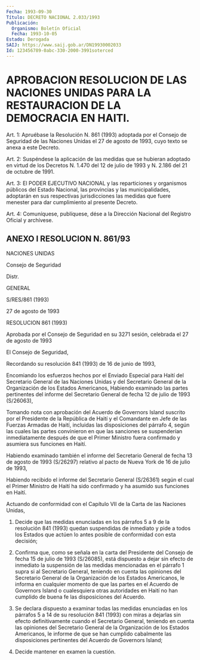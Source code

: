 ```yaml
---
Fecha: 1993-09-30
Título: DECRETO NACIONAL 2.033/1993
Publicación:
  Organismo: Boletín Oficial
  Fecha: 1993-10-05
Estado: Derogada
SAIJ: https://www.saij.gob.ar/DN19930002033
Id: 123456789-0abc-330-2000-3991soterced
---
```

# APROBACION RESOLUCION DE LAS NACIONES UNIDAS PARA LA RESTAURACION DE LA DEMOCRACIA EN HAITI.

<a id="1"></a>
Art.  1: Apruébase la Resolución N. 861 (1993) adoptada por el Consejo de Seguridad  de  las  Naciones  Unidas  el 27 de agosto de 1993, cuyo texto se anexa a este Decreto.

<a id="2"></a>
Art. 2: Suspéndese la aplicación de las medidas que se hubieran adoptado en virtud de los Decretos N. 1.470 del 12 de julio de 1993 y N. 2.186 del 21 de octubre de 1991.

<a id="3"></a>
Art.  3:  El  PODER  EJECUTIVO  NACIONAL y las reparticiones y organismos  públicos  del Estado Nacional,  las  provincias  y  las municipalidades, adoptarán  en  sus  respectivas jurisdicciones las medidas  que  fuere  menester  para  dar cumplimiento  al  presente Decreto.

<a id="4"></a>
Art.  4: Comuníquese, publíquese, dése a la Dirección Nacional del Registro Oficial y archívese.

## ANEXO I RESOLUCION N. 861/93

<a id="1"></a>
NACIONES UNIDAS

Consejo de Seguridad

Distr.

GENERAL

S/RES/861 (1993)

27 de agosto de 1993

RESOLUCION 861 (1993)

Aprobada  por el Consejo de Seguridad en su 3271 sesión, celebrada el 27 de agosto de 1993

El Consejo de Seguridad,

Recordando  su  resolución 841 (1993) de 16 de junio de 1993,

Encomiando los esfuerzos  hechos  por  el  Enviado  Especial  para Haití   del  Secretario  General  de  las  Naciones  Unidas  y  del Secretario  General  de  la Organización de los Estados Americanos, Habiendo  examinado  las  partes    pertinentes  del  informe  del Secretario General de fecha 12 de julio  de  1993  (S/26063),

Tomando  nota  con  aprobación  del  Acuerdo  de  Governors Island suscrito  por  el  Presidente  de  la  República  de  Haití   y  el Comandante  en Jefe de las Fuerzas Armadas de Haití, incluidas  las disposiciones    del   párrafo  4,  según  las  cuales  las  partes convinieron en que las  sanciones  se  suspenderían  inmediatamente después  de que el Primer Ministro fuera confirmado y asumiera  sus funciones en Haití.

Habiendo  examinado  también  el informe del Secretario General de fecha 13 de agosto de 1993 (S/26297)  relativo  al  pacto  de Nueva York de 16 de julio de 1993,

Habiendo  recibido  el  informe  del  Secretario General (S/26361) según el cual el Primer Ministro de Haití  ha  sido confirmado y ha asumido sus funciones en Haití.

Actuando de conformidad con el Capítulo VII de  la  Carta  de  las Naciones Unidas,

1.  Decide  que las medidas enunciadas en los párrafos 5 a 9 de la resolución 841  (1993)  quedan  suspendidas  de  inmediato y pide a todos  los  Estados que actúen lo antes posible de conformidad  con esta decisión;

2. Confirma  que,  como  se  señala en la carta del Presidente del Consejo de fecha 15 de julio de  1993  (S/26085),  está dispuesto a dejar  sin  efecto  de  inmediato  la  suspensión  de  las  medidas mencionadas  en  el  párrafo  1  supra  si  al  Secretario General, teniendo  en  cuenta  las  opiniones del Secretario General  de  la Organización de los Estados  Americanos,  le  informa  en cualquier momento  de  que  las  partes  en el Acuerdo de Governors Island  o cualesquiera otras autoridades en  Haití  no  han cumplido de buena fe las disposiciones del Acuerdo.

3.  Se  declara dispuesto a examinar todas las medidas  enunciadas en los párrafos  5  a  14  de  su resolución 841 (1993) con miras a dejarlas sin efecto definitivamente  cuando  el Secretario General, teniendo  en  cuenta  las opiniones del Secretario  General  de  la Organización de los Estados  Americanos,  le  informe de que se han cumplido cabalmente las disposiciones pertinentes  del  Acuerdo  de Governors Island;

4. Decide mantener en examen la cuestión.